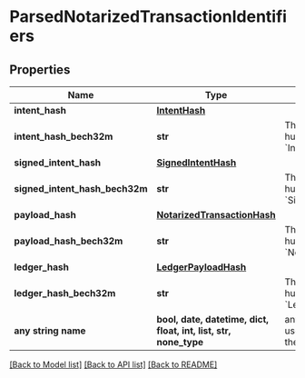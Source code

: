 # ParsedNotarizedTransactionIdentifiers


## Properties
Name | Type | Description | Notes
------------ | ------------- | ------------- | -------------
**intent_hash** | [**IntentHash**](IntentHash.md) |  | 
**intent_hash_bech32m** | **str** | The Bech32m-encoded human readable &#x60;IntentHash&#x60;. | 
**signed_intent_hash** | [**SignedIntentHash**](SignedIntentHash.md) |  | 
**signed_intent_hash_bech32m** | **str** | The Bech32m-encoded human readable &#x60;SignedIntentHash&#x60;. | 
**payload_hash** | [**NotarizedTransactionHash**](NotarizedTransactionHash.md) |  | 
**payload_hash_bech32m** | **str** | The Bech32m-encoded human readable &#x60;NotarizedTransactionHash&#x60;. | 
**ledger_hash** | [**LedgerPayloadHash**](LedgerPayloadHash.md) |  | 
**ledger_hash_bech32m** | **str** | The Bech32m-encoded human readable &#x60;LedgerPayloadHash&#x60;. | 
**any string name** | **bool, date, datetime, dict, float, int, list, str, none_type** | any string name can be used but the value must be the correct type | [optional]

[[Back to Model list]](../README.md#documentation-for-models) [[Back to API list]](../README.md#documentation-for-api-endpoints) [[Back to README]](../README.md)


